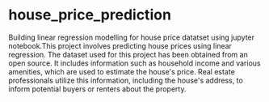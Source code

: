 # house_price_prediction
Building linear regression modelling for house price datatset using jupyter notebook.This project involves predicting house prices using linear regression. The dataset used for this project has been obtained from an open source. It includes information such as household income and various amenities, which are used to estimate the house's price. Real estate professionals utilize this information, including the house's address, to inform potential buyers or renters about the property.
